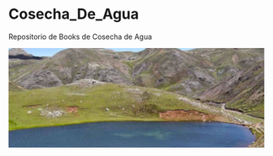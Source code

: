# Cosecha_De_Agua
Repositorio de Books de Cosecha de Agua

![Alt text](cosecha.png?raw=true "Title")
